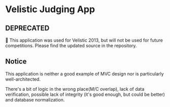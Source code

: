 # Velistic Judging App


## DEPRECATED ##

:no_entry_sign: This application was used for Velistic 2013, but will not be used for future competitions. Please find the updated source in the repository.

## Notice

This application is neither a good example of MVC design nor is particularly well-architected.

There's a bit of logic in the wrong place(M/C overlap), lack of data verification, possible lack of
integrity (it's good enough, but could be better) and database normalization.

